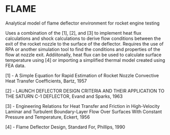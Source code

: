 # FLAME
Analytical model of flame deflector environment for rocket engine testing

Uses a combination of the [1], [2], and [3] to implement heat flux calculations and shock calculations to derive flow conditions between the exit of the rocket nozzle to the surface of the deflector. Requires the use of RPA or another simulation tool to find the conditions and properties of the flow at nozzle exit. Addiitonally, heat flux can be used to calculate surface temperature using [4] or importing a simplified thermal model created using FEA data.

[1] - A Simple Equation for Rapid Estimation of Rocket Nozzle Convective Heat Transfer Coefficients, Bartz, 1957

[2] - LAUNCH DEFLECTOR DESIGN CRITERIA AND THEIR APPLICATION TO THE SATURN C-1 DEFLECTOR, Evand and Sparks, 1963

[3] - Engineering Relations for Heat Transfer and Friction in High-Velocity Laminar and Turbulent Boundary-Layer Flow Over Surfaces With Constant Pressure and Temperature, Eckert, 1956

[4] - Flame Deflector Design, Standard For, Phillips, 1990

